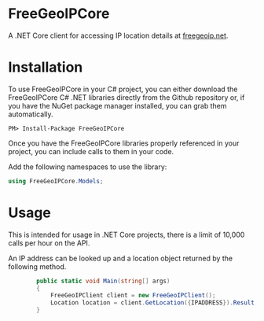 # FreeGeoIPCore
A .NET Core client for accessing IP location details at <a href="https://freegeoip.net" alt="freegeoip.net">freegeoip.net</a>.

# Installation
To use FreeGeoIPCore in your C# project, you can either download the FreeGeoIPCore C# .NET libraries directly from the Github repository or, if you have the NuGet package manager installed, you can grab them automatically.

```
PM> Install-Package FreeGeoIPCore
```
Once you have the FreeGeoIPCore libraries properly referenced in your project, you can include calls to them in your code.

Add the following namespaces to use the library:

```C#
using FreeGeoIPCore.Models;
```
# Usage
This is intended for usage in .NET Core projects, there is a limit of 10,000 calls per hour on the API.

An IP address can be looked up and a location object returned by the following method.

```C#
        public static void Main(string[] args)
        {
            FreeGeoIPClient client = new FreeGeoIPClient();
            Location location = client.GetLocation({IPADDRESS}).Result;
        }
```
